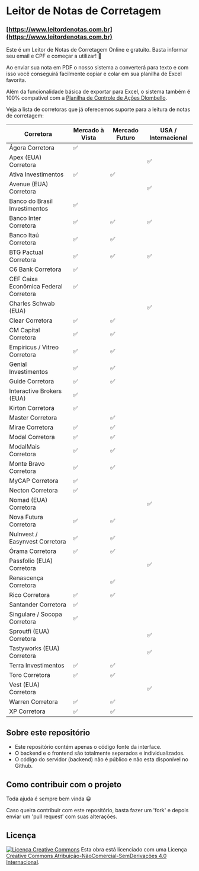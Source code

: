 # Leitor de Notas de Corretagem

### [https://www.leitordenotas.com.br](https://www.leitordenotas.com.br)

Este é um Leitor de Notas de Corretagem Online e gratuito. Basta informar seu email e CPF e começar a utilizar! 🙂

Ao enviar sua nota em PDF o nosso sistema a converterá para texto e com isso você conseguirá facilmente copiar e colar em sua planilha de Excel favorita.

Além da funcionalidade básica de exportar para Excel, o sistema também é 100% compatível com a [Planilha de Controle de Ações Dlombello](https://www.dlombelloplanilhas.com).

Veja a lista de corretoras que já oferecemos suporte para a leitura de notas de corretagem:

| Corretora                             | Mercado à Vista | Mercado Futuro | USA / Internacional |
| ------------------------------------- | --------------- | -------------- | ------------------- |
| Ágora Corretora                       | ✅              |                |                     |
| Apex (EUA) Corretora                  |                 |                | ✅                  |
| Ativa Investimentos                   | ✅              | ✅             |                     |
| Avenue (EUA) Corretora                |                 |                | ✅                  |
| Banco do Brasil Investimentos         | ✅              |                |                     |
| Banco Inter Corretora                 | ✅              | ✅             | ✅                  |
| Banco Itaú Corretora                  | ✅              | ✅             |                     |
| BTG Pactual Corretora                 | ✅              | ✅             | ✅                  |
| C6 Bank Corretora                     | ✅              |                |                     |
| CEF Caixa Econômica Federal Corretora | ✅              |                |                     |
| Charles Schwab (EUA)                  |                 |                | ✅                  |
| Clear Corretora                       | ✅              | ✅             |                     |
| CM Capital Corretora                  | ✅              | ✅             |                     |
| Empiricus / Vitreo Corretora          | ✅              | ✅             |                     |
| Genial Investimentos                  | ✅              | ✅             |                     |
| Guide Corretora                       | ✅              | ✅             |                     |
| Interactive Brokers (EUA)             | ✅              |                |                     |
| Kirton Corretora                      | ✅              |                |                     |
| Master Corretora                      |                 | ✅             |                     |
| Mirae Corretora                       | ✅              | ✅             |                     |
| Modal Corretora                       | ✅              | ✅             |                     |
| ModalMais Corretora                   | ✅              | ✅             |                     |
| Monte Bravo Corretora                 | ✅              | ✅             |                     |
| MyCAP Corretora                       | ✅              |                |                     |
| Necton Corretora                      | ✅              |                |                     |
| Nomad (EUA) Corretora                 |                 |                | ✅                  |
| Nova Futura Corretora                 | ✅              | ✅             |                     |
| NuInvest / Easynvest Corretora        | ✅              | ✅             |                     |
| Órama Corretora                       | ✅              | ✅             |                     |
| Passfolio (EUA) Corretora             |                 |                | ✅                  |
| Renascença Corretora                  |                 | ✅             |                     |
| Rico Corretora                        | ✅              | ✅             |                     |
| Santander Corretora                   | ✅              |                |                     |
| Singulare / Socopa Corretora          | ✅              |                |                     |
| Sproutfi (EUA) Corretora              |                 |                | ✅                  |
| Tastyworks (EUA) Corretora            |                 |                | ✅                  |
| Terra Investimentos                   | ✅              | ✅             |                     |
| Toro Corretora                        | ✅              | ✅             |                     |
| Vest (EUA) Corretora                  |                 |                | ✅                  |
| Warren Corretora                      | ✅              | ✅             |                     |
| XP Corretora                          | ✅              | ✅             |                     |

## Sobre este repositório

- Este repositório contém apenas o código fonte da interface.
- O backend e o frontend são totalmente separados e individualizados.
- O código do servidor (backend) não é público e não esta disponível no Github.

## Como contribuir com o projeto

Toda ajuda é sempre bem vinda 😀

Caso queira contribuir com este repositório, basta fazer um 'fork' e depois enviar um 'pull request' com suas alterações.

## Licença

[![Licença Creative Commons](https://i.creativecommons.org/l/by-nc-nd/4.0/88x31.png)](http://creativecommons.org/licenses/by-nc-nd/4.0/deed.pt_BR)
Esta obra está licenciado com uma Licença [Creative Commons Atribuição-NãoComercial-SemDerivações 4.0 Internacional](http://creativecommons.org/licenses/by-nc-nd/4.0/deed.pt_BR).
